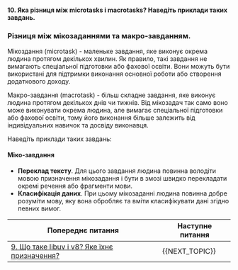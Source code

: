 #### 10. Яка різниця між microtasks і macrotasks? Наведіть приклади таких завдань.

### Різниця між мікозаданнями та макро-завданням.

Мікоздання (microtask) - маленьке завдання, яке виконує окрема людина протягом декількох хвилин. Як правило, такі завдання не вимагають спеціальної підготовки або фахової освіти. Вони можуть бути використані для підтримки виконання основної роботи або створення додаткового доходу.

Макро-завдання (macrotask) - більш складне завдання, яке виконує людина протягом декількох днів чи тижнів. Від мікозадач так само воно може виконувати окрема людина, але вимагає спеціальної підготовки або фахової освіти, тому його виконання більше залежить від індивідуальних навичок та досвіду виконавця.

Наведіть приклади таких завдань:

#### Міко-завдання

*   **Переклад тексту**. Для цього завдання людина повинна володіти мовою призначення мікозадання і бути в змозі швидко перекладати окремі речення або фрагменти мови.
*   **Класифікація даних**. При цьому мікозаданні людина повинна добре розуміти мову, яку вона обробляє та вміти класифікувати дані згідно певних вимог.

| Попереднє питання | Наступне питання |
|---|---|
| [9. Що таке libuv i v8? Яке їхнє призначення?](./junior/nodejs/what-are-libuv-and-v8-and-what-is-their-purpose.md)  | {{NEXT_TOPIC}} |